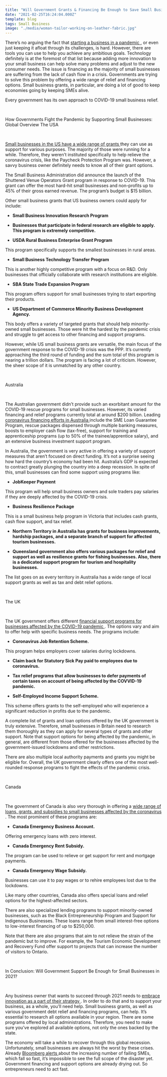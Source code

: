 ```yaml
---
title: "Will Government Grants & Financing Be Enough to Save Small Business Worldwide?"
date: "2021-02-25T16:24:04.000Z"
template: blog
tags: Small Business
image: "./media/woman-tailor-working-on-leather-fabric.jpg"
---
```


There’s no arguing the fact that <a target="_blank" href="https://cobuildlab.com/blog/How-to-start-a-business-in-a-pandemic-and-not-die-in-the-attempt/">  starting a business in a pandemic </a>, or even just keeping it afloat through its challenges, is hard. However, there are tools you can use to help you achieve any ambitious goals. Technology definitely is at the foremost of that list because adding more innovation to your small business can help solve many problems and adjust to the new consumer needs. The issue is financing as the majority of small businesses are suffering from the lack of cash flow in a crisis. Governments are trying to solve this problem by offering a wide range of relief and financing options. Small business grants, in particular, are doing a lot of good to keep economies going by keeping SMEs alive.

Every government has its own approach to COVID-19 small business relief.

<Br>

<title-2>How Governments Fight the Pandemic by Supporting Small Businesses: Global Overview The USA</title-2>

<Br>
  
<a target="_blank" href="https://www.grants.gov/">  Small businesses in the US have a wide range of grants </a> they can use as support for various purposes. The majority of those were running for a while. Therefore, they weren’t instituted specifically to help relieve the coronavirus crisis, like the Paycheck Protection Program was. However, a savvy business owner definitely needs to know all of their grant options.

The Small Business Administration did announce the launch of the Shuttered Venue Operators Grant program in response to COVID-19. This grant can offer the most hard-hit small businesses and non-profits up to 45% of their gross earned revenue. The program’s budget is $15 billion.

Other small business grants that US business owners could apply for include:

* **Small Business Innovation Research Program**

* **Businesses that participate in federal research are eligible to apply. This program is extremely competitive.**

* **USDA Rural Business Enterprise Grant Program**

This program specifically supports the smallest businesses in rural areas.

* **Small Business Technology Transfer Program** 

This is another highly competitive program with a focus on R&D. Only businesses that officially collaborate with research institutions are eligible.

* **SBA State Trade Expansion Program**

This program offers support for small businesses trying to start exporting their products.

* **US Department of Commerce Minority Business Development Agency.**

This body offers a variety of targeted grants that should help minority-owned small businesses. Those were hit the hardest by the pandemic crisis and struggle to get access to other financing and support programs.

However, while US small business grants are versatile, the main focus of the government response to the COVID-19 crisis was the PPP. It’s currently approaching the third round of funding and the sum total of this program is nearing a trillion dollars. The program is facing a lot of criticism. However, the sheer scope of it is unmatched by any other country.

<Br>

<title-3>Australia</title-3>

<Br>

The Australian government didn’t provide such an exorbitant amount for the COVID-19 rescue programs for small businesses. However, its varied financing and relief programs currently total at around $200 billion. Leading <a target="_blank" href="https://smallbusinessloansaustralia.com/coronavirus-financing-and-grants/">  coronavirus financing efforts in Australia </a> include the SME Loan Guarantee Program, rescue packages dispensed through multiple banking measures, boosts to employer cash flow (tax-free), support for training and apprenticeship programs (up to 50% of the trainee/apprentice salary), and an extensive business investment support program.

In Australia, the government is very active in offering a variety of support measures that aren’t focused on direct funding. It’s not a surprise seeing how hard the country’s economy had been hit. Australia’s GDP is expected to contract greatly plunging the country into a deep recession. In spite of this, small businesses can find some support using programs like:

* **JobKeeper Payment**

This program will help small business owners and sole traders pay salaries if they are deeply affected by the COVID-19 crisis.

* **Business Resilience Package**

This is a small business help program in Victoria that includes cash grants, cash flow support, and tax relief.

* **Northern Territory in Australia has grants for business improvements, hardship packages, and a separate branch of support for affected tourism businesses.**

* **Queensland government also offers various packages for relief and support as well as resilience grants for fishing businesses. Also, there is a dedicated support program for tourism and hospitality businesses.**

The list goes on as every territory in Australia has a wide range of local support grants as well as tax and debt relief options.

<Br>

<title-3>The UK</title-3>

<Br>
  
The UK government offers different <a target="_blank" href="https://www.gov.uk/government/collections/financial-support-for-businesses-during-coronavirus-covid-19">  financial support programs for businesses affected by the COVID-19 pandemic </a>. The options vary and aim to offer help with specific business needs. The programs include:

* **Coronavirus Job Retention Scheme.**

This program helps employers cover salaries during lockdowns.

* **Claim back for Statutory Sick Pay paid to employees due to coronavirus.**

* **Tax relief programs that allow businesses to defer payments of certain taxes on account of being affected by the COVVID-19 pandemic.**

* **Self-Employed Income Support Scheme.**

This scheme offers grants to the self-employed who will experience a significant reduction in profits due to the pandemic.

A complete list of grants and loan options offered by the UK government is truly extensive. Therefore, small businesses in Britain need to research them thoroughly as they can apply for several types of grants and other support. Note that support options for being affected by the pandemic, in general, are different from those offered for the businesses affected by the government-issued lockdowns and other restrictions.

There are also multiple local authority payments and grants you might be eligible for. Overall, the UK government clearly offers one of the most well-rounded response programs to fight the effects of the pandemic crisis.

<Br>

<title-3>Canada</title-3>

<Br>
  
The government of Canada is also very thorough in offering a <a target="_blank" href="https://www.canada.ca/en/services/business/maintaining-your-business.html">  wide range of loans, grants, and subsidies to small businesses affected by the coronavirus </a>. The most prominent of these programs are:

* **Canada Emergency Business Account.**

Offering emergency loans with zero interest.

* **Canada Emergency Rent Subsidy.**

The program can be used to relieve or get support for rent and mortgage payments.

* **Canada Emergency Wage Subsidy.**

Businesses can use it to pay wages or to rehire employees lost due to the lockdowns.

Like many other countries, Canada also offers special loans and relief options for the highest-affected sectors.

There are also specialized lending programs to support minority-owned businesses, such as the Black Entrepreneurship Program and Support for Indigenous Businesses. These loans range from small interest-free options to low-interest financing of up to $250,000.

Note that there are also programs that aim to not relieve the strain of the pandemic but to improve. For example, the Tourism Economic Development and Recovery Fund offer support to projects that can increase the number of visitors to Ontario.

<Br>

<title-2>In Conclusion: Will Government Support Be Enough for Small Businesses in 2021?</title-2>

<Br>

Any business owner that wants to succeed through 2021 needs to <a target="_blank" href="https://cobuildlab.com/blog/Strategies-I-Should-Prioritize-in-My-Business-for-2021/">  embrace innovation as a part of their strategy </a>. In order to do that and to support your business, as a whole, you’ll need help. Small business grants, as well as various government debt relief and financing programs, can help. It’s essential to research all options available in your region. There are some programs offered by local administrations. Therefore, you need to make sure you’ve explored all available options, not only the ones backed by the state.

The economy will take a while to recover through this global recession. Unfortunately, small businesses are always hit the worst by these crises. Already <a target="_blank" href="https://www.bloomberg.com/news/articles/2020-08-11/small-firms-die-quietly-leaving-thousands-of-failures-uncounted"> Bloomberg alerts </a> about the increasing number of failing SMEs, which fall so fast, it’s impossible to see the full scope of the disaster yet. Government financing and support options are already drying out. So entrepreneurs need to act fast.
